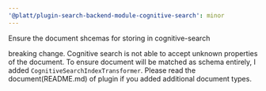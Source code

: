 ```yaml
---
'@platt/plugin-search-backend-module-cognitive-search': minor
---
```


Ensure the document shcemas for storing in cognitive-search

breaking change.
Cognitive search is not able to accept unknown properties of the document. To ensure document will be matched as schema entirely, I added `CognitiveSearchIndexTransformer`. 
Please read the document(README.md) of plugin if you added additional document types.
